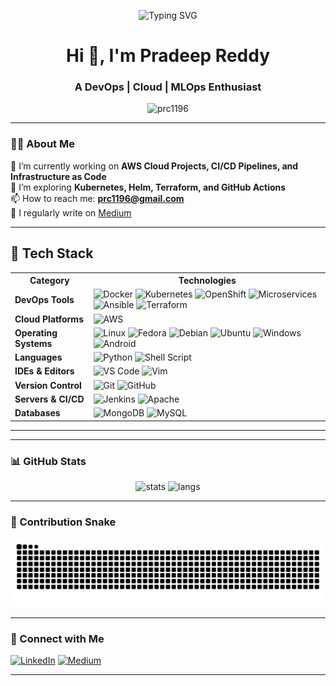 <p align="center">
  <img src="https://readme-typing-svg.demolab.com?font=Fira+Code&size=25&pause=1000&center=true&vCenter=true&width=435&lines=Hi+%F0%9F%91%8B+I'm+Pradeep+Reddy;DevOps+%5C+Cloud+%5C+MLOps+Engineer;Open+Source+Contributor;Blogger+on+Medium;Always+learning+something+new!" alt="Typing SVG" />
</p>


<h1 align="center">Hi 👋, I'm Pradeep Reddy</h1>
<h3 align="center">A DevOps | Cloud | MLOps Enthusiast</h3>

<p align="center">
  <img src="https://komarev.com/ghpvc/?username=prc1196&label=Profile%20views&color=0e75b6&style=flat" alt="prc1196" />
</p>

---

### 👨‍💻 About Me

🔭 I’m currently working on **AWS Cloud Projects, CI/CD Pipelines, and Infrastructure as Code**  
🌱 I’m exploring **Kubernetes, Helm, Terraform, and GitHub Actions**  
📫 How to reach me: **prc1196@gmail.com**  
📝 I regularly write on [Medium](https://medium.com/@prc1196)

---

<h2>🚀 Tech Stack</h2>

<table>
  <tr>
    <th>Category</th>
    <th>Technologies</th>
  </tr>

  <tr>
    <td><strong>DevOps Tools</strong></td>
    <td>
      <img src="https://img.shields.io/badge/-Docker-2496ED?logo=docker&logoColor=white" alt="Docker">
      <img src="https://img.shields.io/badge/-Kubernetes-326CE5?logo=kubernetes&logoColor=white" alt="Kubernetes">
      <img src="https://img.shields.io/badge/-OpenShift-ee0000?logo=redhat&logoColor=white" alt="OpenShift">
      <img src="https://img.shields.io/badge/-Microservices-000000?style=flat&logo=buffer" alt="Microservices">
      <img src="https://img.shields.io/badge/-Ansible-000000?logo=ansible&logoColor=white" alt="Ansible">
      <img src="https://img.shields.io/badge/-Terraform-7B42BC?logo=terraform&logoColor=white" alt="Terraform">
    </td>
  </tr>

  <tr>
    <td><strong>Cloud Platforms</strong></td>
    <td>
      <img src="https://img.shields.io/badge/-AWS-FF9900?logo=amazonaws&logoColor=white" alt="AWS">
      </td>
  </tr>

  <tr>
    <td><strong>Operating Systems</strong></td>
    <td>
      <img src="https://img.shields.io/badge/-Linux-FCC624?logo=linux&logoColor=black" alt="Linux">
      <img src="https://img.shields.io/badge/-Fedora-294172?logo=fedora&logoColor=white" alt="Fedora">
      <img src="https://img.shields.io/badge/-Debian-A81D33?logo=debian&logoColor=white" alt="Debian">
      <img src="https://img.shields.io/badge/-Ubuntu-E95420?logo=ubuntu&logoColor=white" alt="Ubuntu">
      <img src="https://img.shields.io/badge/-Windows-0078D6?logo=windows&logoColor=white" alt="Windows">
      <img src="https://img.shields.io/badge/-Android-3DDC84?logo=android&logoColor=white" alt="Android">
    </td>
  </tr>

  <tr>
    <td><strong>Languages</strong></td>
    <td>
      <img src="https://img.shields.io/badge/-Python-3776AB?logo=python&logoColor=white" alt="Python">
      <img src="https://img.shields.io/badge/-Shell_Script-121011?logo=gnu-bash&logoColor=white" alt="Shell Script">
    </td>
  </tr>


  <tr>
    <td><strong>IDEs & Editors</strong></td>
    <td>
      <img src="https://img.shields.io/badge/-VS_Code-007ACC?logo=visualstudiocode&logoColor=white" alt="VS Code">
      <img src="https://img.shields.io/badge/-Vim-019733?logo=vim&logoColor=white" alt="Vim">
      </td>
  </tr>

  <tr>
    <td><strong>Version Control</strong></td>
    <td>
      <img src="https://img.shields.io/badge/-Git-F05032?logo=git&logoColor=white" alt="Git">
      <img src="https://img.shields.io/badge/-GitHub-181717?logo=github&logoColor=white" alt="GitHub">
    </td>
  </tr>

  <tr>
    <td><strong>Servers & CI/CD</strong></td>
    <td>
      <img src="https://img.shields.io/badge/-Jenkins-D24939?logo=jenkins&logoColor=white" alt="Jenkins">
      <img src="https://img.shields.io/badge/-Apache-D22128?logo=apache&logoColor=white" alt="Apache">
    </td>
  </tr>

   <tr>
    <td><strong>Databases</strong></td>
    <td>
      <img src="https://img.shields.io/badge/-MongoDB-47A248?logo=mongodb&logoColor=white" alt="MongoDB">
      <img src="https://img.shields.io/badge/-MySQL-4479A1?logo=mysql&logoColor=white" alt="MySQL">
    </td>
  </tr>
</table>

</body>
</html>

---

---

### 📊 GitHub Stats

<p align="center">
  <img src="https://github-readme-stats.vercel.app/api?username=prc1196&show_icons=true&theme=radical" alt="stats" />
  <img src="https://github-readme-stats.vercel.app/api/top-langs/?username=prc1196&layout=compact&theme=radical" alt="langs" />
</p>

---

### 🐍 Contribution Snake

<p align="center">
  <img src="https://raw.githubusercontent.com/prc1196/prc1196/output/github-contribution-grid-snake.svg" alt="snake gif" />
</p>

---

### 🔗 Connect with Me

[![LinkedIn](https://img.shields.io/badge/LinkedIn-blue?logo=linkedin&style=for-the-badge)](https://www.linkedin.com/in/pradeep-reddy-869492347/)
[![Medium](https://img.shields.io/badge/Medium-black?logo=medium&style=for-the-badge)](https://medium.com/@prc1196)

---
